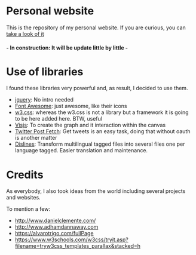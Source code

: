 # Personal website

This is the repository of my personal website. If you are curious, you can [take a look of it](http://marcosbernal.es)

#### - In construction: It will be update little by little -

# Use of libraries

I found these libraries very powerful and, as result, I decided to use them.

- [jquery](https://jquery.com/): No intro needed
- [Font Awesome](https://github.com/FortAwesome/Font-Awesome): just awesome, like their icons
- [w3.css](https://www.w3schools.com/w3css/): whereas the w3.css is not a library but a framework it is going to be here added here. BTW, useful
- [Visjs](http://visjs.org/): To create the graph and it interaction within the canvas
- [Twitter Post Fetch](https://github.com/jasonmayes/Twitter-Post-Fetcher): Get tweets is an easy task, doing that without oauth is another matter
- [Dislines](http://www.danielclemente.com/dislines/): Transform multilingual tagged files into several files one per language tagged. Easier translation and maintenance.

# Credits

As everybody, I also took ideas from the world including several projects and websites.

To mention a few:
   - http://www.danielclemente.com/
   - http://www.adhamdannaway.com  
   - https://alvarotrigo.com/fullPage
   - https://www.w3schools.com/w3css/tryit.asp?filename=tryw3css_templates_parallax&stacked=h
